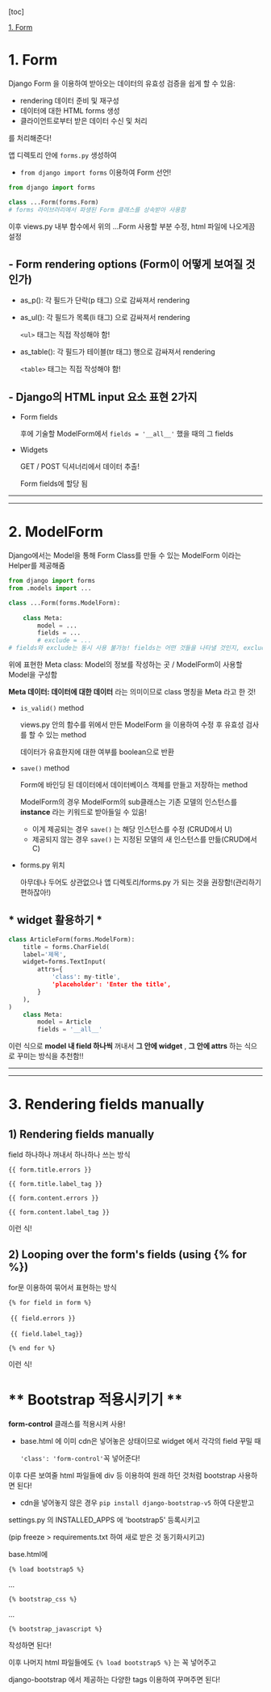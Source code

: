 [toc]

[1. Form](#1-Form)

# 1. Form

Django Form 을 이용하여 받아오는 데이터의 유효성 검증을 쉽게 할 수 있음:

- rendering 데이터 준비 및 재구성
- 데이터에 대한 HTML forms 생성
- 클라이언트로부터 받은 데이터 수신 및 처리

를 처리해준다!



앱 디렉토리 안에 `forms.py` 생성하여 

- `from django import forms` 이용하여  Form 선언!

```python
from django import forms

class ...Form(forms.Form)
# forms 라이브러리에서 파생된 Form 클래스를 상속받아 사용함
```

이후 views.py 내부 함수에서 위의 ...Form 사용할 부분 수정, html 파일에 나오게끔 설정



## - Form rendering options (Form이 어떻게 보여질 것인가)

- as_p(): 각 필드가 단락(p 태그) 으로 감싸져서 rendering

- as_ul(): 각 필드가 목록(li 태그) 으로 감싸져서 rendering

  `<ul>` 태그는 직접 작성해야 함!

- as_table(): 각 필드가 테이블(tr 태그) 행으로 감싸져서 rendering

  `<table>` 태그는 직접 작성해야 함!



## - Django의 HTML input 요소 표현 2가지

- Form fields

  후에 기술할 ModelForm에서 `fields = '__all__'` 했을 때의 그 fields

- Widgets

  GET / POST 딕셔너리에서 데이터 추출!

  Form fields에 할당 됨

----

----

# 2. ModelForm

Django에서는 Model을 통해 Form Class를 만들 수 있는 ModelForm 이라는 Helper를 제공해줌

```python
from django import forms
from .models import ...

class ...Form(forms.ModelForm):
    
    class Meta:
        model = ...
        fields = ...
        # exclude = ...
# fields와 exclude는 동시 사용 불가능! fields는 어떤 것들을 나타낼 것인지, exclude는 어떤 것들을 제외하고 나머지 것들을 나타낼 것인지 표현
```

위에 표현한 Meta class: Model의 정보를 작성하는 곳 / ModelForm이 사용할 Model을 구성함

**Meta 데이터: 데이터에 대한 데이터** 라는 의미이므로 class 명칭을 Meta 라고 한 것!



- `is_valid()` method

  views.py 안의 함수를 위에서 만든 ModelForm 을 이용하여 수정 후 유효성 검사를 할 수 있는 method

  데이터가 유효한지에 대한 여부를 boolean으로 반환

- `save()` method

  Form에 바인딩 된 데이터에서 데이터베이스 객체를 만들고 저장하는 method

  ModelForm의 경우 ModelForm의 sub클래스는 기존 모델의 인스턴스를 **instance** 라는 키워드로 받아들일 수 있음!

  - 이게 제공되는 경우 `save()` 는 해당 인스턴스를 수정 (CRUD에서 U)
  - 제공되지 않는 경우 `save()` 는 지정된 모델의 새 인스턴스를 만듦(CRUD에서 C)

- forms.py 위치

  아무데나 두어도 상관없으나 앱 디렉토리/forms.py 가 되는 것을 권장함!(관리하기 편하잖아!)



## * widget 활용하기 *

```python
class ArticleForm(forms.ModelForm):
    title = forms.CharField(
    label='제목',
    widget=forms.TextInput(
    	attrs={
            'class': my-title',
            'placeholder': 'Enter the title',
        }
    ),
)
    class Meta:
        model = Article
        fields = '__all__'
```

이런 식으로 **model 내 field 하나씩** 꺼내서 **그 안에 widget** , **그 안에 attrs** 하는 식으로 꾸미는 방식을 추천함!!

----

----

# 3. Rendering fields manually

## 1) Rendering fields manually

field 하나하나 꺼내서 하나하나 쓰는 방식

`{{ form.title.errors }}`

`{{ form.title.label_tag }}`

`{{ form.content.errors }}`

`{{ form.content.label_tag }}`

이런 식!

## 2) Looping over the form's fields (using {% for %})

for문 이용하여 묶어서 표현하는 방식

`{% for field in form %}`

​	`{{ field.errors }}`

​	`{{ field.label_tag}}`

`{% end for %}`

이런 식!



# ** Bootstrap 적용시키기 **

**form-control** 클래스를 적용시켜 사용! 

- base.html 에 이미 cdn은 넣어놓은 상태이므로 widget 에서 각각의 field 꾸밀 때 

  `'class': 'form-control'`꼭 넣어준다!

이후 다른 보여줄 html 파일들에 div 등 이용하여 원래 하던 것처럼 bootstrap 사용하면 된다!



- cdn을 넣어놓지 않은 경우 `pip install django-bootstrap-v5` 하여 다운받고 

settings.py 의 INSTALLED_APPS 에 'bootstrap5' 등록시키고

(pip freeze > requirements.txt 하여 새로 받은 것 동기화시키고)

base.html에 

`{% load bootstrap5 %}`

...

`{% bootstrap_css %}`

...

`{% bootstrap_javascript %}`

작성하면 된다!

이후 나머지 html 파일들에도 `{% load bootstrap5 %}` 는 꼭 넣어주고 

django-bootstrap 에서 제공하는 다양한 tags 이용하여 꾸며주면 된다!